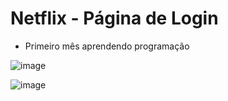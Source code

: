 # Netflix - Página de Login

- Primeiro mês aprendendo programação


![image](https://github.com/mickeiasdev/NetflixLogin/assets/130601846/45a38eb9-2f46-4ec7-80e4-e6e0265e5fec)


![image](https://github.com/mickeiasdev/NetflixLogin/assets/130601846/95b5dc5d-bdf2-488b-b403-ee9acf8786d8)

